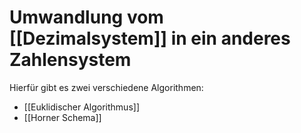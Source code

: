 # Umwandlung vom [[Dezimalsystem]] in ein anderes Zahlensystem

Hierfür gibt es zwei verschiedene Algorithmen:

- [[Euklidischer Algorithmus]]
- [[Horner Schema]]
